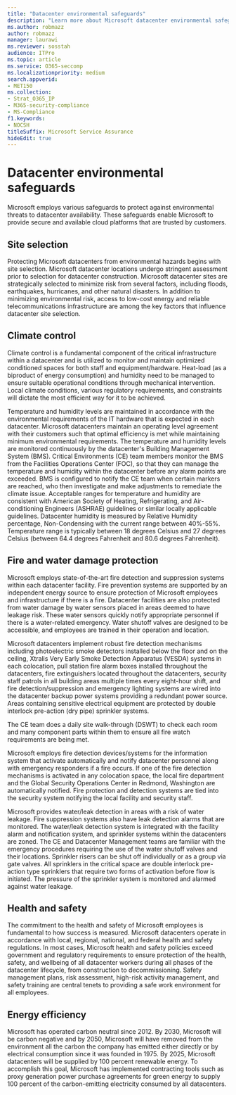 ```yaml
---
title: "Datacenter environmental safeguards"
description: "Learn more about Microsoft datacenter environmental safeguards."
ms.author: robmazz
author: robmazz
manager: laurawi
ms.reviewer: sosstah
audience: ITPro
ms.topic: article
ms.service: O365-seccomp
ms.localizationpriority: medium
search.appverid:
- MET150
ms.collection:
- Strat_O365_IP
- M365-security-compliance
- MS-Compliance
f1.keywords:
- NOCSH
titleSuffix: Microsoft Service Assurance
hideEdit: true
---
```


# Datacenter environmental safeguards

Microsoft employs various safeguards to protect against environmental threats to datacenter availability. These safeguards enable Microsoft to provide secure and available cloud platforms that are trusted by customers.

## Site selection

Protecting Microsoft datacenters from environmental hazards begins with site selection. Microsoft datacenter locations undergo stringent assessment prior to selection for datacenter construction. Microsoft datacenter sites are strategically selected to minimize risk from several factors, including floods, earthquakes, hurricanes, and other natural disasters. In addition to minimizing environmental risk, access to low-cost energy and reliable telecommunications infrastructure are among the key factors that influence datacenter site selection.

## Climate control

Climate control is a fundamental component of the critical infrastructure within a datacenter and is utilized to monitor and maintain optimized conditioned spaces for both staff and equipment/hardware. Heat-load (as a biproduct of energy consumption) and humidity need to be managed to ensure suitable operational conditions through mechanical intervention. Local climate conditions, various regulatory requirements, and constraints will dictate the most efficient way for it to be achieved.

Temperature and humidity levels are maintained in accordance with the environmental requirements of the IT hardware that is expected in each datacenter. Microsoft datacenters maintain an operating level agreement with their customers such that optimal efficiency is met while maintaining minimum environmental requirements. The temperature and humidity levels are monitored continuously by the datacenter's Building Management System (BMS). Critical Environments (CE) team members monitor the BMS from the Facilities Operations Center (FOC), so that they can manage the temperature and humidity within the datacenter before any alarm points are exceeded. BMS is configured to notify the CE team when certain markers are reached, who then investigate and make adjustments to remediate the climate issue. Acceptable ranges for temperature and humidity are consistent with American Society of Heating, Refrigerating, and Air-conditioning Engineers (ASHRAE) guidelines or similar locally applicable guidelines. Datacenter humidity is measured by Relative Humidity percentage, Non-Condensing with the current range between 40%-55%. Temperature range is typically between 18 degrees Celsius and 27 degrees Celsius (between 64.4 degrees Fahrenheit and 80.6 degrees Fahrenheit).

## Fire and water damage protection

Microsoft employs state-of-the-art fire detection and suppression systems within each datacenter facility. Fire prevention systems are supported by an independent energy source to ensure protection of Microsoft employees and infrastructure if there is a fire. Datacenter facilities are also protected from water damage by water sensors placed in areas deemed to have leakage risk. These water sensors quickly notify appropriate personnel if there is a water-related emergency. Water shutoff valves are designed to be accessible, and employees are trained in their operation and location.

Microsoft datacenters implement robust fire detection mechanisms including photoelectric smoke detectors installed below the floor and on the ceiling, Xtralis Very Early Smoke Detection Apparatus (VESDA) systems in each colocation, pull station fire alarm boxes installed throughout the datacenters, fire extinguishers located throughout the datacenters, security staff patrols in all building areas multiple times every eight-hour shift, and fire detection/suppression and emergency lighting systems are wired into the datacenter backup power systems providing a redundant power source. Areas containing sensitive electrical equipment are protected by double interlock pre-action (dry pipe) sprinkler systems.

The CE team does a daily site walk-through (DSWT) to check each room and many component parts within them to ensure all fire watch requirements are being met.

Microsoft employs fire detection devices/systems for the information system that activate automatically and notify datacenter personnel along with emergency responders if a fire occurs. If one of the fire detection mechanisms is activated in any colocation space, the local fire department and the Global Security Operations Center in Redmond, Washington are automatically notified. Fire protection and detection systems are tied into the security system notifying the local facility and security staff.

Microsoft provides water/leak detection in areas with a risk of water leakage. Fire suppression systems also have leak detection alarms that are monitored. The water/leak detection system is integrated with the facility alarm and notification system, and sprinkler systems within the datacenters are zoned. The CE and Datacenter Management teams are familiar with the emergency procedures requiring the use of the water shutoff valves and their locations. Sprinkler risers can be shut off individually or as a group via gate valves. All sprinklers in the critical space are double interlock pre-action type sprinklers that require two forms of activation before flow is initiated. The pressure of the sprinkler system is monitored and alarmed against water leakage.

## Health and safety

The commitment to the health and safety of Microsoft employees is fundamental to how success is measured. Microsoft datacenters operate in accordance with local, regional, national, and federal health and safety regulations. In most cases, Microsoft health and safety policies exceed government and regulatory requirements to ensure protection of the health, safety, and wellbeing of all datacenter workers during all phases of the datacenter lifecycle, from construction to decommissioning. Safety management plans, risk assessment, high-risk activity management, and safety training are central tenets to providing a safe work environment for all employees.

## Energy efficiency

Microsoft has operated carbon neutral since 2012. By 2030, Microsoft will be carbon negative and by 2050, Microsoft will have removed from the environment all the carbon the company has emitted either directly or by electrical consumption since it was founded in 1975. By 2025, Microsoft datacenters will be supplied by 100 percent renewable energy. To accomplish this goal, Microsoft has implemented contracting tools such as proxy generation power purchase agreements for green energy to supply 100 percent of the carbon-emitting electricity consumed by all datacenters.
